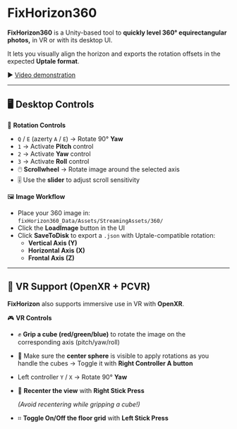 # FixHorizon360

**FixHorizon360** is a Unity-based tool to **quickly level 360° equirectangular photos,** in VR or with its desktop UI.

It lets you visually align the horizon and exports the rotation offsets in the expected **Uptale format**.

▶️ [Video demonstration](https://youtu.be/UPCoQVvhDTU)

---

## 🖥️ Desktop Controls

🔄 **Rotation Controls**

- `Q` / `E` (azerty `A` / `E`) → Rotate 90° **Yaw**
- `1` → Activate **Pitch** control
- `2` → Activate **Yaw** control
- `3` → Activate **Roll** control
- 🖱️ **Scrollwheel** → Rotate image around the selected axis
- 🎚️ Use the **slider** to adjust scroll sensitivity

🖼️ **Image Workflow**

- Place your 360 image in:
  `fixHorizon360_Data/Assets/StreamingAssets/360/`
- Click the **LoadImage** button in the UI
- Click **SaveToDisk** to export a `.json` with Uptale-compatible rotation:
  - **Vertical Axis (Y)**
  - **Horizontal Axis (X)**
  - **Frontal Axis (Z)**

---

## 🥽 VR Support (OpenXR + PCVR)

**FixHorizon** also supports immersive use in VR with **OpenXR**.

🎮 **VR Controls**

- ✊ **Grip a cube (red/green/blue)** to rotate the image on the corresponding axis (pitch/yaw/roll)
- 🎯 Make sure the **center sphere** is visible to apply rotations as you handle the cubes
  → Toggle it with **Right Controller A button**
- Left controller `Y` / `X` → Rotate 90° **Yaw**
- 🎯 **Recenter the view** with **Right Stick Press**

  _(Avoid recentering while gripping a cube!)_

- ⌗ **Toggle On/Off the floor grid** with **Left Stick Press**
